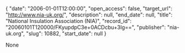 {
  "date": "2006-01-01T12:00:00", 
  "open_access": false, 
  "target_url": "http://www.nia-uk.org/", 
  "description": null, 
  "end_date": null, 
  "title": "National Insulation Association (NIA)", 
  "record_id": "20060101T120000/FKyupdpC3e+0ACDcbu+3lg==", 
  "publisher": "nia-uk.org", 
  "slug": 10882, 
  "start_date": null
}

None